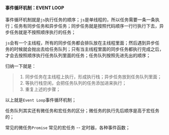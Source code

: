 #### 事件循环机制：EVENT LOOP

事件循环机制就是`js`执行任务的顺序；`js`是单线程的，所以任务需要一条一条执行；任务有同步任务和异步任务；同步任务就是按照代码顺序一行行执行下去，异步任务就是不按照顺序执行的任务；

`js`会有一个主线程，所有的同步任务都会排队放在主线程里面；然后遇到异步任务的时候就会抛出去给任务队列；只有当主线程里面的同步任务都执行完成之后，才会去按照顺序执行任务队列里面的任务；任务队列按照先进先出的顺序；

归纳一下就是：

> 1. 同步任务在主线程上执行，形成执行栈；异步任务放到任务队列里面；
> 2. 等执行栈空闲，会把任务队列的任务添加进来执行；
> 3. 重复上述的步骤；

以上就是`Event Loop`事件循环机制；

任务队列其实还有微任务和宏任务的区分；微任务的执行先后顺序是高于宏任务的；

常见的微任务`Promise` 常见的宏任务 -- 定时器，各种事件函数；

